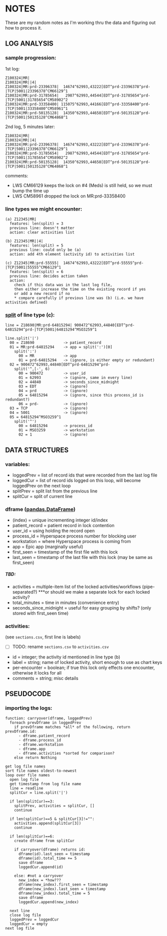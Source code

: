 NOTES
=====

These are my random notes as I'm working thru the data and figuring out how to process it.


LOG ANALYSIS
------------

### sample progression:

1st log:
  
    Z100324|MR|
    Z100324|MR||4|
    Z100324|MR:prd-23396378|  14674^62993,43222[EDT^prd-23396378^prd-|TCP|5001|23396378^CM66129^1
    Z100324|MR:prd-31785654|   2987^62993,44544[EDT^prd-31785654^prd-|TCP|5001|31785654^CM58902^2
    Z100324|MR:prd-33358400| 115075^62993,44166[EDT^prd-33358400^prd-|TCP|5001|33358400^CM58961^1
    Z100324|MR:prd-50135128|  14350^62993,44658[EDT^prd-50135128^prd-|TCP|5001|50135128^CM64868^1

2nd log, 5 minutes later:
  
    Z100324|MR|
    Z100324|MR||4|
    Z100324|MR:prd-23396378|  14674^62993,43222[EDT^prd-23396378^prd-|TCP|5001|23396378^CM66129^1
    Z100324|MR:prd-31785654|   2987^62993,44544[EDT^prd-31785654^prd-|TCP|5001|31785654^CM58902^2
    Z100324|MR:prd-50135128|  14350^62993,44658[EDT^prd-50135128^prd-|TCP|5001|50135128^CM64868^1

comments:
  
  - LWS CM66129 keeps the lock on #4 (Meds) is still held, so we must bump the time up
  - LWS CM58961 dropped the lock on MR:prd-33358400

### line types we might encounter:

    (a) Z12345|MR|
      features: len(split) = 3
      previous line: doesn't matter
      action: clear activities list
      
    (b) Z12345|MR||4|
      features: len(split) = 5
      previous line: could only be (a)
      action: add 4th element (activity id) to activities list

    (c) Z12345|MR:prd-55555|  14674^62993,43222[EDT^prd-55555^prd-|TCP|5001|55555^CM66129^1
      features: len(split) = 6
      previous line: decides action taken
      action:
        check if this data was in the last log file, 
        then either increase the time on the existing record if yes
        or add a new record if no
        * compare carefully if previous line was (b) (i.e. we have activities defined)

### [split](http://docs.python.org/2/library/stdtypes.html#str.split) of line type (c):

    line = Z18690|MR:prd-64815294| 900472^62993,44840[EDT^prd-64815294^prd-|TCP|5001|64815294^MSO3259^1

    line.split('|')
      00 = Z18690             -> patient_record
      01 = MR:prd-64815294    -> app = split(':')[0]
        split(':')
          00 = MR             -> app
          01 = prd-64815294   -> (ignore, is either empty or redundant)
      02 = 900472^62993,44840[EDT^prd-64815294^prd-
        split('^,[-', 6)
          00 = 900472         -> user_id
          01 = 62993          -> (ignore, same in every line)
          02 = 44840          -> seconds_since_midnight
          03 = EDT            -> (ignore)
          04 = prd            -> (ignore)
          05 = 64815294       -> (ignore, since this process_id is redundant?)
          06 = prd-           -> (ignore)
      03 = TCP                -> (ignore)
      04 = 5001               -> (ignore)
      05 = 64815294^MSO3259^1
        split('^')
          00 = 64815294       -> process_id
          01 = MSO3259        -> workstation
          02 = 1              -> (ignore)


DATA STRUCTURES
---------------

### variables:

- loggedPrev = list of record ids that were recorded from the last log file
- loggedCur = list of record ids logged on this loop, will become loggedPrev on the next loop
- splitPrev = split list from the previous line
- splitCur = split of current line

### dframe ([pandas.DataFrame](http://pandas.pydata.org/pandas-docs/stable/dsintro.html#dataframe))

- (index) = unique incrementing integer id/index
- patient_record = patient record in lock contention
- user_id = using holding the record open
- process_id = Hyperspace process number for blocking user
- workstation = where Hyperspace process is coming from
- app = Epic app (marginally useful)
- first_seen = timestamp of the first file with this lock
- last_seen = timestamp of the last file with this lock (may be same as first_seen)

##### TBD:
- activities = multiple-item list of the locked activities/workflows (pipe-separated?)
  ***or should we make a separate lock for each locked activity?
- total_minutes = time in minutes (convenience entry)
- seconds_since_midnight = useful for easy grouping by shifts? (only stored with first_seen time)

### activities:

(see `sections.csv`, first line is labels)
- [ ] TODO: rename `sections.csv` to `activities.csv`

- id = integer; the activity id mentioned in line type (b)
- label = string; name of locked activity, short enough to use as chart keys
- per-encounter = boolean; if true this lock only effects one encounter, otherwise it locks for all
- comments = string; misc details


PSEUDOCODE
----------

### importing the logs:

    function: carryover(dframe, loggedPrev)
      foreach prevDframe in loggedPrev
        if prevDframe matches *all* of the following, return prevDframe.id:
          - dframe.patient_record
          - dframe.process_id
          - dframe.workstation
          - dframe.app
          - dframe.activities *sorted for comparison?
        else return Nothing

    get log file names
    sort file names oldest-to-newest
    loop over file names
      open log file
      get timestamp from log file name
      line = readline
      splitCur = line.split('|')

      if len(splitCur)==3:
        splitPrev, activities = splitCur, []
        continue

      if len(splitCur)==5 & splitCur[3]!="":
        activities.append(splitCur[3])
        continue

      if len(splitCur)==6:
        create dframe from splitCur

        if carryover(dframe) returns id:
          dframe(id).last_seen = timestamp
          dframe(id).total_time += 5
          save dframe
          loggedCur.append(id)

        else: #not a carryover
          new_index = *how???
          dframe(new_index).first_seen = timestamp
          dframe(new_index).last_seen = timestamp
          dframe(new_index).total_time = 5
          save dframe
          loggedCur.append(new_index)

      next line
      close log file
      loggedPrev = loggedCur
      loggedCur = empty
    next log file
